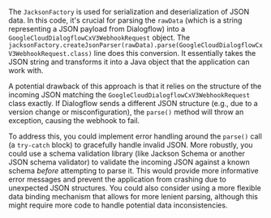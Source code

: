 The `JacksonFactory` is used for serialization and deserialization of JSON data. In this code, it's crucial for parsing the `rawData` (which is a string representing a JSON payload from Dialogflow) into a `GoogleCloudDialogflowCxV3WebhookRequest` object.  The `jacksonFactory.createJsonParser(rawData).parse(GoogleCloudDialogflowCxV3WebhookRequest.class)` line does this conversion.  It essentially takes the JSON string and transforms it into a Java object that the application can work with.

A potential drawback of this approach is that it relies on the structure of the incoming JSON matching the `GoogleCloudDialogflowCxV3WebhookRequest` class exactly. If Dialogflow sends a different JSON structure (e.g., due to a version change or misconfiguration), the `parse()` method will throw an exception, causing the webhook to fail.  

To address this, you could implement error handling around the `parse()` call (a `try-catch` block) to gracefully handle invalid JSON. More robustly, you could use a schema validation library (like Jackson Schema or another JSON schema validator) to validate the incoming JSON against a known schema *before* attempting to parse it.  This would provide more informative error messages and prevent the application from crashing due to unexpected JSON structures.  You could also consider using a more flexible data binding mechanism that allows for more lenient parsing, although this might require more code to handle potential data inconsistencies.